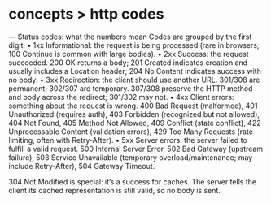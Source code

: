 # concepts > http codes

— Status codes: what the numbers mean
Codes are grouped by the first digit:
• 1xx Informational: the request is being processed (rare in browsers; 100 Continue is common with large bodies).
• 2xx Success: the request succeeded. 200 OK returns a body; 201 Created indicates creation and usually includes a Location header; 204 No Content indicates success with no body.
• 3xx Redirection: the client should use another URL. 301/308 are permanent; 302/307 are temporary. 307/308 preserve the HTTP method and body across the redirect; 301/302 may not.
• 4xx Client errors: something about the request is wrong. 400 Bad Request (malformed), 401 Unauthorized (requires auth), 403 Forbidden (recognized but not allowed), 404 Not Found, 405 Method Not Allowed, 409 Conflict (state conflict), 422 Unprocessable Content (validation errors), 429 Too Many Requests (rate limiting, often with Retry-After).
• 5xx Server errors: the server failed to fulfill a valid request. 500 Internal Server Error, 502 Bad Gateway (upstream failure), 503 Service Unavailable (temporary overload/maintenance; may include Retry-After), 504 Gateway Timeout.

304 Not Modified is special: it’s a success for caches. The server tells the client its cached representation is still valid, so no body is sent.


